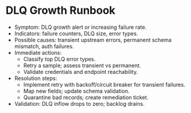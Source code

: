 # DLQ Growth Runbook

- Symptom: DLQ growth alert or increasing failure rate.
- Indicators: failure counters, DLQ size, error types.
- Possible causes: transient upstream errors, permanent schema mismatch, auth failures.
- Immediate actions:
  - Classify top DLQ error types.
  - Retry a sample; assess transient vs permanent.
  - Validate credentials and endpoint reachability.
- Resolution steps:
  - Implement retry with backoff/circuit breaker for transient failures.
  - Map new fields; update schema validation.
  - Quarantine bad records; create remediation ticket.
- Validation: DLQ inflow drops to zero; backlog drains.

